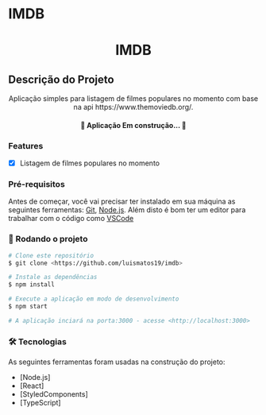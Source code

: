 # IMDB
<h1 align="center">IMDB</h1>

## Descrição do Projeto
<p align="center"> Aplicação simples para listagem de filmes populares no momento com base na api https://www.themoviedb.org/.</p>


<h4 align="center"> 
	🚧  Aplicação Em construção...  🚧
</h4>


### Features

- [x] Listagem de filmes populares no momento


### Pré-requisitos

Antes de começar, você vai precisar ter instalado em sua máquina as seguintes ferramentas:
[Git](https://git-scm.com), [Node.js](https://nodejs.org/en/). 
Além disto é bom ter um editor para trabalhar com o código como [VSCode](https://code.visualstudio.com/)

### 🎲 Rodando o projeto

```bash
# Clone este repositório
$ git clone <https://github.com/luismatos19/imdb>

# Instale as dependências
$ npm install

# Execute a aplicação em modo de desenvolvimento
$ npm start

# A aplicação inciará na porta:3000 - acesse <http://localhost:3000>
```


### 🛠 Tecnologias

As seguintes ferramentas foram usadas na construção do projeto:

- [Node.js]
- [React]
- [StyledComponents]
- [TypeScript]
